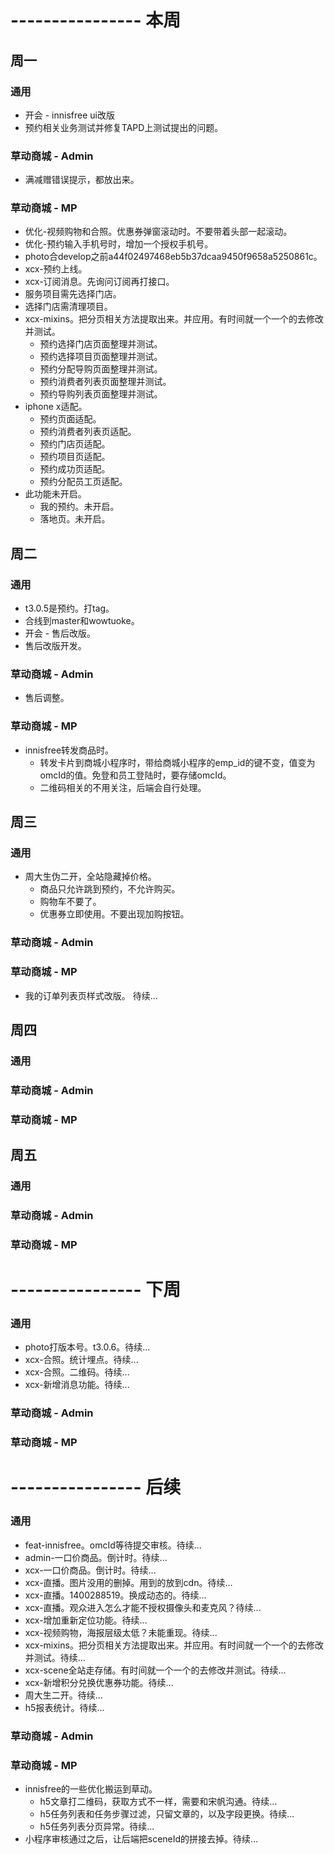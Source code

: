 # ---------------- 本周 

## 周一
### 通用
* 开会 - innisfree ui改版
* 预约相关业务测试并修复TAPD上测试提出的问题。
### 草动商城 - Admin
* 满减赠错误提示，都放出来。
### 草动商城 - MP
* 优化-视频购物和合照。优惠券弹窗滚动时。不要带着头部一起滚动。
* 优化-预约输入手机号时，增加一个授权手机号。
* photo合develop之前a44f02497468eb5b37dcaa9450f9658a5250861c。
* xcx-预约上线。
* xcx-订阅消息。先询问订阅再打接口。
* 服务项目需先选择门店。
* 选择门店需清理项目。
* xcx-mixins。把分页相关方法提取出来。并应用。有时间就一个一个的去修改并测试。
  - 预约选择门店页面整理并测试。
  - 预约选择项目页面整理并测试。
  - 预约分配导购页面整理并测试。
  - 预约消费者列表页面整理并测试。
  - 预约导购列表页面整理并测试。
* iphone x适配。
  - 预约页面适配。
  - 预约消费者列表页适配。
  - 预约门店页适配。
  - 预约项目页适配。
  - 预约成功页适配。
  - 预约分配员工页适配。
* 此功能未开启。
  - 我的预约。未开启。
  - 落地页。未开启。
  
## 周二
### 通用
* t3.0.5是预约。打tag。
* 合线到master和wowtuoke。
* 开会 - 售后改版。
* 售后改版开发。
### 草动商城 - Admin
* 售后调整。
### 草动商城 - MP
* innisfree转发商品时。
  - 转发卡片到商城小程序时，带给商城小程序的emp_id的键不变，值变为omcId的值。免登和员工登陆时，要存储omcId。
  - 二维码相关的不用关注，后端会自行处理。
  
## 周三
### 通用
* 周大生伪二开，全站隐藏掉价格。
  - 商品只允许跳到预约，不允许购买。
  - 购物车不要了。
  - 优惠券立即使用。不要出现加购按钮。
### 草动商城 - Admin
### 草动商城 - MP
* 我的订单列表页样式改版。 待续...

## 周四
### 通用
### 草动商城 - Admin
### 草动商城 - MP

## 周五
### 通用
### 草动商城 - Admin
### 草动商城 - MP

# ---------------- 下周
### 通用
* photo打版本号。t3.0.6。待续...
* xcx-合照。统计埋点。待续...
* xcx-合照。二维码。待续...
* xcx-新增消息功能。待续...
### 草动商城 - Admin
### 草动商城 - MP
  
# ---------------- 后续
### 通用
* feat-innisfree。omcId等待提交审核。待续...
* admin-一口价商品。倒计时。待续...
* xcx-一口价商品。倒计时。待续...
* xcx-直播。图片没用的删掉。用到的放到cdn。待续...
* xcx-直播。1400288519。换成动态的。待续...
* xcx-直播。观众进入怎么才能不授权摄像头和麦克风？待续...
* xcx-增加重新定位功能。待续...
* xcx-视频购物，海报层级太低？未能重现。待续...
* xcx-mixins。把分页相关方法提取出来。并应用。有时间就一个一个的去修改并测试。待续...
* xcx-scene全站走存储。有时间就一个一个的去修改并测试。待续...
* xcx-新增积分兑换优惠券功能。待续...
* 周大生二开。待续...
* h5报表统计。待续...
### 草动商城 - Admin
### 草动商城 - MP
* innisfree的一些优化搬运到草动。
  - h5文章打二维码，获取方式不一样，需要和宋帆沟通。待续...
  - h5任务列表和任务步骤过滤，只留文章的，以及字段更换。待续...
  - h5任务列表分页异常。待续...
* 小程序审核通过之后，让后端把sceneId的拼接去掉。待续...
